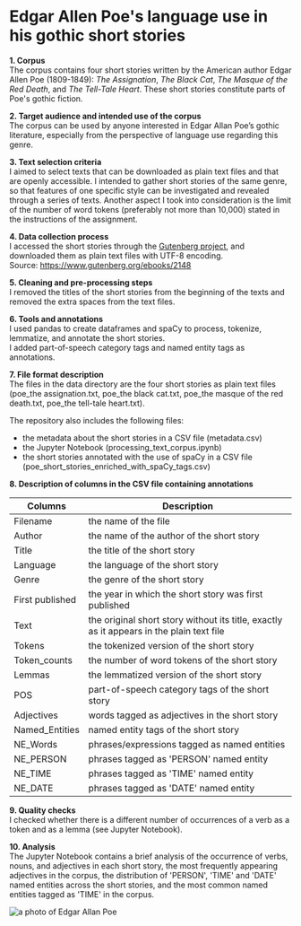 # Edgar Allen Poe's language use in his gothic short stories<br>

**1. Corpus**<br>
The corpus contains four short stories written by the American author Edgar Allen Poe (1809-1849): *The Assignation*, *The Black Cat*, *The Masque of the Red Death*, and *The Tell-Tale Heart*. These short stories constitute parts of Poe's gothic fiction.<br>

**2. Target audience and intended use of the corpus**<br>
The corpus can be used by anyone interested in Edgar Allan Poe’s gothic literature, especially from the perspective of language use regarding this genre.<br>

**3. Text selection criteria**<br>
I aimed to select texts that can be downloaded as plain text files and that are openly accessible. I intended to gather short stories of the same genre, so that features of one specific style can be investigated and revealed through a series of texts. Another aspect I took into consideration is the limit of the number of word tokens (preferably not more than 10,000) stated in the instructions of the assignment. <br>

**4. Data collection process**<br>
I accessed the short stories through the [Gutenberg project](https://www.gutenberg.org/), and downloaded them as plain text files with UTF-8 encoding. <br>
Source: https://www.gutenberg.org/ebooks/2148<br>

**5. Cleaning and pre-processing steps**<br>
I removed the titles of the short stories from the beginning of the texts and removed the extra spaces from the text files.<br>

**6. Tools and annotations**<br>
I used pandas to create dataframes and spaCy to process, tokenize, lemmatize, and annotate the short stories.<br>
I added part-of-speech category tags and named entity tags as annotations. <br>

**7. File format description**<br>
The files in the data directory are the four short stories as plain text files (poe_the assignation.txt, poe_the black cat.txt, poe_the masque of the red death.txt, poe_the tell-tale heart.txt). <br>

The repository also includes the following files: <br>
- the metadata about the short stories in a CSV file (metadata.csv) <br>
- the Jupyter Notebook (processing_text_corpus.ipynb) <br>
- the short stories annotated with the use of spaCy in a CSV file (poe_short_stories_enriched_with_spaCy_tags.csv) <br>

**8. Description of columns in the CSV file containing annotations**<br>

| Columns | Description |
| ------------- | ------------- |
| Filename | the name of the file |
| Author | the name of the author of the short story |
| Title | the title of the short story |
| Language | the language of the short story |
| Genre | the genre of the short story |
| First published | the year in which the short story was first published |
| Text | the original short story without its title, exactly as it appears in the plain text file |
| Tokens | the tokenized version of the short story |
| Token_counts | the number of word tokens of the short story |
| Lemmas | the lemmatized version of the short story |
| POS | part-of-speech category tags of the short story |
| Adjectives | words tagged as adjectives in the short story |
| Named_Entities | named entity tags of the short story |
| NE_Words | phrases/expressions tagged as named entities |
| NE_PERSON | phrases tagged as 'PERSON' named entity |
| NE_TIME | phrases tagged as 'TIME' named entity |
| NE_DATE | phrases tagged as 'DATE' named entity |

**9. Quality checks** <br>
I checked whether there is a different number of occurrences of a verb as a token and as a lemma (see Jupyter Notebook).

**10. Analysis** <br>
The Jupyter Notebook contains a brief analysis of the occurrence of verbs, nouns, and adjectives in each short story, the most frequently appearing adjectives in the corpus, the distribution of 'PERSON', 'TIME' and 'DATE' named entities across the short stories, and the most common named entities tagged as 'TIME' in the corpus.

![a photo of Edgar Allan Poe](https://media.poetryfoundation.org/uploads/media/default/0001/21/bd5c888c4689e6cd3583bbe7575a1a2cad3487f6.jpeg?w=1274&h=&fit=max&key=3&sig=8d502e04711b2041ace345b267647ca4bfe0881cdc1ec890ddc9c8b0f81331c3&1274)

